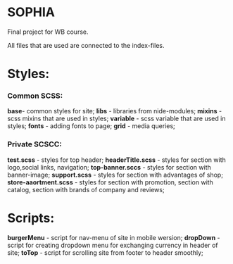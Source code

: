 SOPHIA
===================


Final project for WB course.

All files that are used are connected to the index-files.

# Styles:
### Common SCSS:
**base**- common styles for site;
**libs** - libraries from nide-modules;
**mixins** - scss mixins that are used in styles;
**variable** - scss variable that are used in styles;
**fonts** - adding fonts to page;
**grid** - media queries;

### Private SCSCC:
**test.scss** - styles for top header;
**headerTitle.scss** - styles for section with logo,social     links, navigation;
**top-banner.sccs** - styles for section with banner-image;
**support.scss** - styles for section with advantages of shop;
**store-aaortment.scss** - styles for section with promotion, section with catalog, section with brands of company and reviews;

# Scripts:
**burgerMenu** - script for nav-menu of site in mobile wersion;
**dropDown** - script for creating dropdown menu for exchanging currency in header of site;
**toTop** - script for scrolling site from footer to header smoothly;